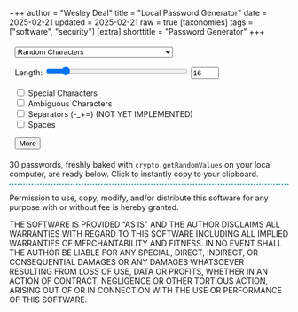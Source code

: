 +++
author = "Wesley Deal"
title = "Local Password Generator"
date = 2025-02-21
updated = 2025-02-21
raw = true
[taxonomies]
tags = ["software", "security"]
[extra]
shorttitle = "Password Generator"
+++

<style type="text/css">
#length_val{
	width: 50px;
}
form {
	display: flex;
	gap: 5px;
	flex-direction: column;
}
form div{
	padding: 5px 10px;
}
form div.lengthfields{
	display: flex;
	gap: 5px;
}
#length{
	width: 256px;
}
#result{
	font-family: "Red Hat Mono",Consolas,monospace;
	font-size: 1.5em;
	border: 1px dashed #52abab;
	margin: 10px 0;
}
#result.smaller{
	font-size: 1em;
}
#result ul{
	display: flex;
	flex-wrap: wrap;
	gap: 10px 20px;
}
#result li{
	display: flex;
	width: auto;
}
#result li.copied{
	color: #5cc;
	font-style: italic;
}
.content{
	display: flex;
	max-width: initial;
	align-items: center;
	flex-direction: column;
	gap: 20px 0;
}
.content > *:not(div#result) {
	width: calc(min(780px,100%));
}
</style>
<form>
	<div>
		<select id="mode">
			<option value="char">Random Characters</option>
			<option value="words">Random Words (NOT YET IMPLEMENTED)</option>
		</select>
	</div>
	<div>
		<label for="length">Length: </label>
		<input type="range" id="length" min="1" max="128" onchange="document.getElementById('length_val').value=this.value; pwgen()" value="16">
		<input type="number" id="length_val" value="16" onchange="document.getElementById('length').value=this.value; pwgen()" onmousewheel="document.getElementById('length').value=this.value; pwgen()"></input>
	</div>
	<div>
		<input type="checkbox" id="specials" value="specials" onchange="pwgen()">
		<label for="specials"> Special Characters</label><br>
		<input type="checkbox" id="ambiguous" value="ambiguous" onchange="pwgen()">
		<label for="ambiguous"> Ambiguous Characters</label><br>
		<input type="checkbox" id="separators" value="separators">
		<label for="separators"> Separators (-_+=)  (NOT YET IMPLEMENTED)</label><br>
		<input type="checkbox" id="spaces" value="spaces">
		<label for="spaces"> Spaces</label><br>
	</div>
	<div>
		<button type="button" id="generate">More</button>
	</div>

</form>

<div id="explanation">30 passwords, freshly baked with <code>crypto.getRandomValues</code> on your local computer, are ready below. Click to instantly copy to your clipboard.</div>

<div id="result"></div>

<div id="license"><p>Permission to use, copy, modify, and/or distribute this software for
any purpose with or without fee is hereby granted.
<p>THE SOFTWARE IS PROVIDED “AS IS” AND THE AUTHOR DISCLAIMS ALL
WARRANTIES WITH REGARD TO THIS SOFTWARE INCLUDING ALL IMPLIED WARRANTIES
OF MERCHANTABILITY AND FITNESS. IN NO EVENT SHALL THE AUTHOR BE LIABLE
FOR ANY SPECIAL, DIRECT, INDIRECT, OR CONSEQUENTIAL DAMAGES OR ANY
DAMAGES WHATSOEVER RESULTING FROM LOSS OF USE, DATA OR PROFITS, WHETHER IN
AN ACTION OF CONTRACT, NEGLIGENCE OR OTHER TORTIOUS ACTION, ARISING OUT
OF OR IN CONNECTION WITH THE USE OR PERFORMANCE OF THIS SOFTWARE.</div>

<script>

const maxUInt32 = (function(){
	var toUnderflow = new Uint32Array(1);
	toUnderflow[0] -= 1;
	return toUnderflow[0];
})();
const ambiguousAlphaNumeric = "ABCDEFGHIJKLMNOPQRSTUVWXYZabcdefghijklmnopqrstuvwxyz0123456789";
const unambiguousAlphaNumeric = "ABCDEFGHJKLMNPQRSTUVWXYZabcdefghijkmnpqrstuvwxyz23456789";
const symbols = '`~!@#$%^&*()_+-=[]{}\|;:\'",<.>/?';
const separators = "-_+=";
	
var genButton = document.getElementById("generate");
var genButtonHeld = false;
genButton.addEventListener('touchstart', (event) => { genButtonHeld = true; })
genButton.addEventListener('touchend', (event) => { genButtonHeld = false; })
genButton.addEventListener('mousedown', (event) => { genButtonHeld = true; })
genButton.addEventListener('mouseup', (event) => { genButtonHeld = false; })

var results = document.getElementById("result");
var length = document.getElementById("length");
length.addEventListener('change', (event) => {
	if (length.value > 16) {
		length.classList.add("smaller");
	} else {
		length.classList.remove("smaller");
	}
});

function secureRand(min, max) {
	var [randInt] = crypto.getRandomValues(new Uint32Array(1));
	var scale = max-min;
	var result = min;
	return Math.round(min + (scale*(randInt/maxUInt32)));
}
function pwgen() {
	var result = "";
	var modeElement = document.getElementById("mode");
	var mode = modeElement.options[modeElement.selectedIndex].value;
	var pwlen = parseInt(document.getElementById("length").value);
	var specials = document.getElementById("specials").checked;
	var ambiguous = document.getElementById("ambiguous").checked;
	var spaces = document.getElementById("spaces").checked;

	var charSet = ambiguous ? ambiguousAlphaNumeric : unambiguousAlphaNumeric;
	if(specials) {charSet += symbols;}
	if(spaces) {charSet += " ";}
	
	var resultInnerHTML = "<ul>";
	for (i=0; i<30; i++) {
		resultInnerHTML += "<li>" + Array.from({length: pwlen}, () => charSet[secureRand(0,charSet.length - 1)]).join("").replaceAll(">","&gt;").replaceAll("<","&lt;").replaceAll("\n","\\n");
	}
	resultInnerHTML += "</ul>"
	document.getElementById("result").innerHTML = resultInnerHTML;
	for (el of document.querySelectorAll("#result li")){
		el.addEventListener('click', function(e) {
			window.getSelection().removeAllRanges();
			r = document.createRange();
			r.selectNodeContents(e.target.closest('li'));
			window.getSelection().addRange(r);
			document.execCommand('copy');
			e.target.closest('li').classList.add('copied');
		});
	}
}
function monitorGenButton() {
	if (genButtonHeld) pwgen();
	window.requestAnimationFrame(monitorGenButton);
}
monitorGenButton();
pwgen();

</script>
